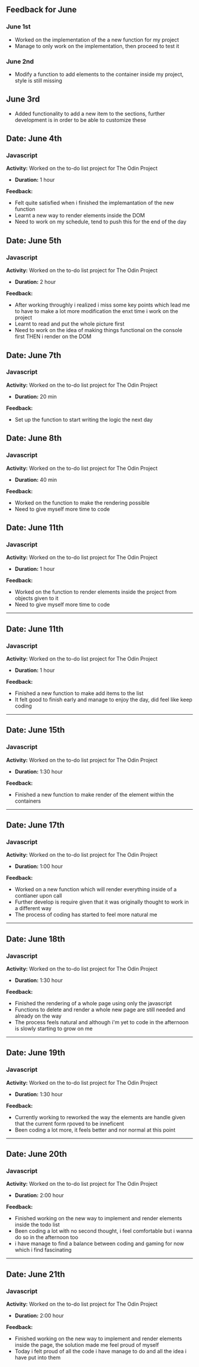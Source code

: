 ## Feedback for June
### June 1st
- Worked on the implementation of the a new function for my project
- Manage to only work on the implementation, then proceed to test it
### June 2nd
- Modify a function to add elements to the container inside my project, style is still missing
## June 3rd
- Added functionality to add a new item to the sections, further development is in order to be able to customize these
## Date: June 4th

### Javascript
**Activity:** Worked on the to-do list project for The Odin Project
- **Duration:** 1 hour

**Feedback:**
- Felt quite satisfied when i finished the implemantation of the new function
- Learnt a new way to render elements inside the DOM
- Need to work on my schedule, tend to push this for the end of the day

## Date: June 5th

### Javascript
**Activity:** Worked on the to-do list project for The Odin Project
- **Duration:** 2 hour

**Feedback:**
- After working throughly i realized i miss some key points which lead me to have to make a lot more modification the enxt time i work on the project
- Learnt to read and put the whole picture first
- Need to work on the idea of making things functional on the console first THEN i render on the DOM

## Date: June 7th

### Javascript
**Activity:** Worked on the to-do list project for The Odin Project
- **Duration:** 20 min

**Feedback:**
- Set up the function to start writing the logic the next day


## Date: June 8th

### Javascript
**Activity:** Worked on the to-do list project for The Odin Project
- **Duration:** 40 min

**Feedback:**
- Worked on the function to make the rendering possible
- Need to give myself more time to code

## Date: June 11th

### Javascript
**Activity:** Worked on the to-do list project for The Odin Project
- **Duration:** 1 hour

**Feedback:**
- Worked on the function to render elements inside the project from objects given to it
- Need to give myself more time to code

---

## Date: June 11th

### Javascript
**Activity:** Worked on the to-do list project for The Odin Project
- **Duration:** 1 hour

**Feedback:**
- Finished a new function to make add items to the list 
- It felt good to finish early and manage to enjoy the day, did feel like keep coding

---
## Date: June 15th

### Javascript
**Activity:** Worked on the to-do list project for The Odin Project
- **Duration:** 1:30 hour

**Feedback:**
- Finished a new function to make render of the element within the containers

---
## Date: June 17th

### Javascript
**Activity:** Worked on the to-do list project for The Odin Project
- **Duration:** 1:00 hour

**Feedback:**
- Worked on a new function which will render everything inside of a contianer upon call
- Further develop is require given that it was originally thought to work in a different way
- The process of coding has started to feel more natural me

---
## Date: June 18th

### Javascript
**Activity:** Worked on the to-do list project for The Odin Project
- **Duration:** 1:30 hour

**Feedback:**
- Finished the rendering of a whole page using only the javascript
- Functions to delete and render a whole new page are still needed and already on the way
- The process feels natural and although i'm yet to code in the afternoon is slowly starting to grow on me

---
## Date: June 19th

### Javascript
**Activity:** Worked on the to-do list project for The Odin Project
- **Duration:** 1:30 hour

**Feedback:**
- Currently working to reworked the way the elements are handle given that the current form rpoved to be inneficent
- Been coding a lot more, it feels better and nor normal at this point

---
## Date: June 20th

### Javascript
**Activity:** Worked on the to-do list project for The Odin Project
- **Duration:** 2:00 hour

**Feedback:**
- Finished working on the new way to implement and render elements inside the todo list
- Been coding a lot with no second thought, i feel comfortable but i wanna do so in the afternoon too
- i have manage to find a balance between coding and gaming for now which i find fascinating

---
## Date: June 21th

### Javascript
**Activity:** Worked on the to-do list project for The Odin Project
- **Duration:** 2:00 hour

**Feedback:**
- Finished working on the new way to implement and render elements inside the page, the solution made me feel proud of myself
- Today i felt proud of all the code i have manage to do and all the idea i have put into them
